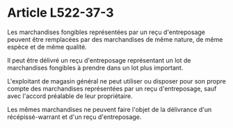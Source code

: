 # Article L522-37-3

Les marchandises fongibles représentées par un reçu d'entreposage peuvent être remplacées par des marchandises de même nature, de même espèce et de même qualité.

Il peut être délivré un reçu d'entreposage représentant un lot de marchandises fongibles à prendre dans un lot plus important.

L'exploitant de magasin général ne peut utiliser ou disposer pour son propre compte des marchandises représentées par un reçu d'entreposage, sauf avec l'accord préalable de leur propriétaire.

Les mêmes marchandises ne peuvent faire l'objet de la délivrance d'un récépissé-warrant et d'un reçu d'entreposage.
